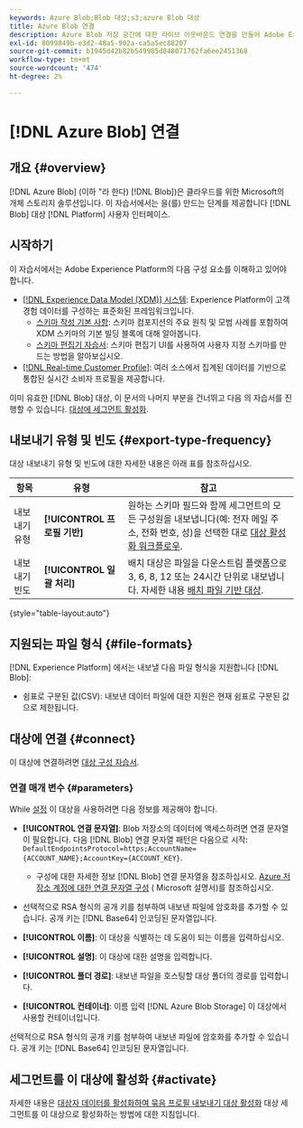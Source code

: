 ```yaml
---
keywords: Azure Blob;Blob 대상;s3;azure Blob 대상
title: Azure Blob 연결
description: Azure Blob 저장 공간에 대한 라이브 아웃바운드 연결을 만들어 Adobe Experience Platform에서 CSV 데이터 파일을 주기적으로 내보냅니다.
exl-id: 8099849b-e3d2-48a5-902a-ca5a5ec88207
source-git-commit: b1945d42b82b549985d848071762fa6ee2451368
workflow-type: tm+mt
source-wordcount: '474'
ht-degree: 2%

---
```


# [!DNL Azure Blob] 연결

## 개요 {#overview}

[!DNL Azure Blob] (이하 &quot;라 한다) [!DNL Blob])은 클라우드를 위한 Microsoft의 개체 스토리지 솔루션입니다. 이 자습서에서는 을(를) 만드는 단계를 제공합니다 [!DNL Blob] 대상 [!DNL Platform] 사용자 인터페이스.

## 시작하기

이 자습서에서는 Adobe Experience Platform의 다음 구성 요소를 이해하고 있어야 합니다.

* [[!DNL Experience Data Model (XDM)] 시스템](../../../xdm/home.md): Experience Platform이 고객 경험 데이터를 구성하는 표준화된 프레임워크입니다.
   * [스키마 작성 기본 사항](../../../xdm/schema/composition.md): 스키마 컴포지션의 주요 원칙 및 모범 사례를 포함하여 XDM 스키마의 기본 빌딩 블록에 대해 알아봅니다.
   * [스키마 편집기 자습서](../../../xdm/tutorials/create-schema-ui.md): 스키마 편집기 UI를 사용하여 사용자 지정 스키마를 만드는 방법을 알아보십시오.
* [[!DNL Real-time Customer Profile]](../../../profile/home.md): 여러 소스에서 집계된 데이터를 기반으로 통합된 실시간 소비자 프로필을 제공합니다.

이미 유효한 [!DNL Blob] 대상, 이 문서의 나머지 부분을 건너뛰고 다음 의 자습서를 진행할 수 있습니다. [대상에 세그먼트 활성화](../../ui/activate-batch-profile-destinations.md).

## 내보내기 유형 및 빈도 {#export-type-frequency}

대상 내보내기 유형 및 빈도에 대한 자세한 내용은 아래 표를 참조하십시오.

| 항목 | 유형 | 참고 |
---------|----------|---------|
| 내보내기 유형 | **[!UICONTROL 프로필 기반]** | 원하는 스키마 필드와 함께 세그먼트의 모든 구성원을 내보냅니다(예: 전자 메일 주소, 전화 번호, 성)을 선택한 대로 [대상 활성화 워크플로우](../../ui/activate-batch-profile-destinations.md#select-attributes). |
| 내보내기 빈도 | **[!UICONTROL 일괄 처리]** | 배치 대상은 파일을 다운스트림 플랫폼으로 3, 6, 8, 12 또는 24시간 단위로 내보냅니다. 자세한 내용 [배치 파일 기반 대상](/help/destinations/destination-types.md#file-based). |

{style=&quot;table-layout:auto&quot;}

## 지원되는 파일 형식 {#file-formats}

[!DNL Experience Platform] 에서는 내보낼 다음 파일 형식을 지원합니다 [!DNL Blob]:

* 쉼표로 구분된 값(CSV): 내보낸 데이터 파일에 대한 지원은 현재 쉼표로 구분된 값으로 제한됩니다.

## 대상에 연결 {#connect}

이 대상에 연결하려면 [대상 구성 자습서](../../ui/connect-destination.md).

### 연결 매개 변수 {#parameters}

While [설정](../../ui/connect-destination.md) 이 대상을 사용하려면 다음 정보를 제공해야 합니다.

* **[!UICONTROL 연결 문자열]**: Blob 저장소의 데이터에 액세스하려면 연결 문자열이 필요합니다. 다음 [!DNL Blob] 연결 문자열 패턴은 다음으로 시작: `DefaultEndpointsProtocol=https;AccountName={ACCOUNT_NAME};AccountKey={ACCOUNT_KEY}`.
   * 구성에 대한 자세한 정보 [!DNL Blob] 연결 문자열을 참조하십시오. [Azure 저장소 계정에 대한 연결 문자열 구성](https://docs.microsoft.com/en-us/azure/storage/common/storage-configure-connection-string#configure-a-connection-string-for-an-azure-storage-account) ( Microsoft 설명서)를 참조하십시오.

* 선택적으로 RSA 형식의 공개 키를 첨부하여 내보낸 파일에 암호화를 추가할 수 있습니다. 공개 키는 [!DNL Base64] 인코딩된 문자열입니다.
* **[!UICONTROL 이름]**: 이 대상을 식별하는 데 도움이 되는 이름을 입력하십시오.
* **[!UICONTROL 설명]**: 이 대상에 대한 설명을 입력합니다.
* **[!UICONTROL 폴더 경로]**: 내보낸 파일을 호스팅할 대상 폴더의 경로를 입력합니다.
* **[!UICONTROL 컨테이너]**: 이름 입력 [!DNL Azure Blob Storage] 이 대상에서 사용할 컨테이너입니다.

선택적으로 RSA 형식의 공개 키를 첨부하여 내보낸 파일에 암호화를 추가할 수 있습니다. 공개 키는 [!DNL Base64] 인코딩된 문자열입니다.

## 세그먼트를 이 대상에 활성화 {#activate}

자세한 내용은 [대상자 데이터를 활성화하여 묶음 프로필 내보내기 대상 활성화](../../ui/activate-batch-profile-destinations.md) 대상 세그먼트를 이 대상으로 활성화하는 방법에 대한 지침입니다.
